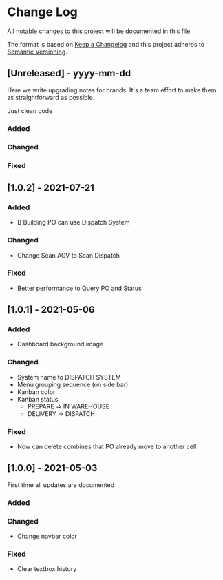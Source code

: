 
# Change Log
All notable changes to this project will be documented in this file.
 
The format is based on [Keep a Changelog](http://keepachangelog.com/)
and this project adheres to [Semantic Versioning](http://semver.org/).

## [Unreleased] - yyyy-mm-dd
 
Here we write upgrading notes for brands. It's a team effort to make them as
straightforward as possible.

Just clean code
 
### Added
 
### Changed
 
### Fixed


## [1.0.2] - 2021-07-21
 
### Added

- B Building PO can use Dispatch System
   
### Changed

- Change Scan AGV to Scan Dispatch
 
### Fixed
 
- Better performance to Query PO and Status

 
## [1.0.1] - 2021-05-06
 
### Added

- Dashboard background image
   
### Changed

- System name to DISPATCH SYSTEM
- Menu grouping sequence (on side bar)
- Kanban color
- Kanban status
  - PREPARE => IN WAREHOUSE
  - DELIVERY => DISPATCH
 
### Fixed
 
- Now can delete combines that PO already move to another cell


## [1.0.0] - 2021-05-03
  
First time all updates are documented
 
### Added
 
### Changed
  
- Change navbar color
 
### Fixed
 
- Clear textbox history
